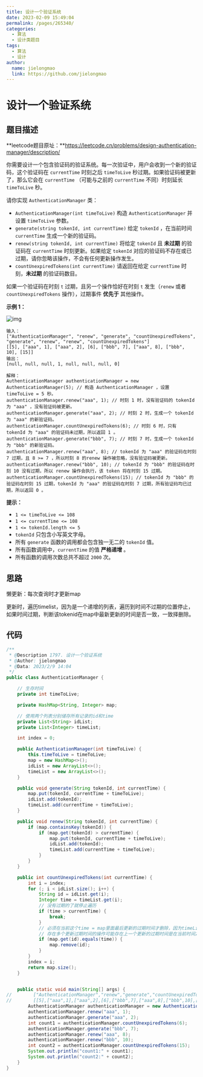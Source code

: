 ```yaml
---
title: 设计一个验证系统
date: 2023-02-09 15:49:04
permalink: /pages/265340/
categories:
  - 算法
  - 设计类题目
tags:
  - 算法
  - 设计
author: 
  name: jielongmao
  link: https://github.com/jielongmao
---
```

# 设计一个验证系统

## 题目描述

**leetcode题目原址：**https://leetcode.cn/problems/design-authentication-manager/description/

你需要设计一个包含验证码的验证系统。每一次验证中，用户会收到一个新的验证码，这个验证码在 `currentTime` 时刻之后 `timeToLive` 秒过期。如果验证码被更新了，那么它会在 `currentTime` （可能与之前的 `currentTime` 不同）时刻延长 `timeToLive` 秒。

请你实现 `AuthenticationManager` 类：

- `AuthenticationManager(int timeToLive)` 构造 `AuthenticationManager` 并设置 `timeToLive` 参数。
- `generate(string tokenId, int currentTime)` 给定 `tokenId` ，在当前时间 `currentTime` 生成一个新的验证码。
- `renew(string tokenId, int currentTime)` 将给定 `tokenId` 且 **未过期** 的验证码在 `currentTime` 时刻更新。如果给定 `tokenId` 对应的验证码不存在或已过期，请你忽略该操作，不会有任何更新操作发生。
- `countUnexpiredTokens(int currentTime)` 请返回在给定 `currentTime` 时刻，**未过期** 的验证码数目。

如果一个验证码在时刻 `t` 过期，且另一个操作恰好在时刻 `t` 发生（`renew` 或者 `countUnexpiredTokens` 操作），过期事件 **优先于** 其他操作。

 

**示例 1：**

![img](https://cdn.jsdelivr.net/gh/jielongmao/image_bed@main/blog/copy-of-pc68_q2.png)

```
输入：
["AuthenticationManager", "renew", "generate", "countUnexpiredTokens", "generate", "renew", "renew", "countUnexpiredTokens"]
[[5], ["aaa", 1], ["aaa", 2], [6], ["bbb", 7], ["aaa", 8], ["bbb", 10], [15]]
输出：
[null, null, null, 1, null, null, null, 0]

解释：
AuthenticationManager authenticationManager = new AuthenticationManager(5); // 构造 AuthenticationManager ，设置 timeToLive = 5 秒。
authenticationManager.renew("aaa", 1); // 时刻 1 时，没有验证码的 tokenId 为 "aaa" ，没有验证码被更新。
authenticationManager.generate("aaa", 2); // 时刻 2 时，生成一个 tokenId 为 "aaa" 的新验证码。
authenticationManager.countUnexpiredTokens(6); // 时刻 6 时，只有 tokenId 为 "aaa" 的验证码未过期，所以返回 1 。
authenticationManager.generate("bbb", 7); // 时刻 7 时，生成一个 tokenId 为 "bbb" 的新验证码。
authenticationManager.renew("aaa", 8); // tokenId 为 "aaa" 的验证码在时刻 7 过期，且 8 >= 7 ，所以时刻 8 的renew 操作被忽略，没有验证码被更新。
authenticationManager.renew("bbb", 10); // tokenId 为 "bbb" 的验证码在时刻 10 没有过期，所以 renew 操作会执行，该 token 将在时刻 15 过期。
authenticationManager.countUnexpiredTokens(15); // tokenId 为 "bbb" 的验证码在时刻 15 过期，tokenId 为 "aaa" 的验证码在时刻 7 过期，所有验证码均已过期，所以返回 0 。
```

 

**提示：**

- `1 <= timeToLive <= 108`
- `1 <= currentTime <= 108`
- `1 <= tokenId.length <= 5`
- `tokenId` 只包含小写英文字母。
- 所有 `generate` 函数的调用都会包含独一无二的 `tokenId` 值。
- 所有函数调用中，`currentTime` 的值 **严格递增** 。
- 所有函数的调用次数总共不超过 `2000` 次。

## 思路

懒更新：每次查询时才更新map

更新时，遍历timelist，因为是一个递增的列表，遍历到时间不过期的位置停止，如果时间过期，判断该tokenid在map中最新更新的时间是否一致，一致择删除。

## 代码

```java
/**
 * @Description 1797. 设计一个验证系统
 * @Author: jielongmao
 * @Data: 2023/2/9 14:04
 */
public class AuthenticationManager {

    // 生存时间
    private int timeToLive;

    private HashMap<String, Integer> map;

    // 使用两个列表分别储存所有记录的id和time
    private List<String> idList;
    private List<Integer> timeList;

    int index = 0;

    public AuthenticationManager(int timeToLive) {
        this.timeToLive = timeToLive;
        map = new HashMap<>();
        idList = new ArrayList<>();
        timeList = new ArrayList<>();
    }

    public void generate(String tokenId, int currentTime) {
        map.put(tokenId, currentTime + timeToLive);
        idList.add(tokenId);
        timeList.add(currentTime + timeToLive);
    }

    public void renew(String tokenId, int currentTime) {
        if (map.containsKey(tokenId)) {
            if (map.get(tokenId) > currentTime) {
                map.put(tokenId, currentTime + timeToLive);
                idList.add(tokenId);
                timeList.add(currentTime + timeToLive);
            }
        }
    }

    public int countUnexpiredTokens(int currentTime) {
        int i = index;
        for (; i < idList.size(); i++) {
            String id = idList.get(i);
            Integer time = timeList.get(i);
            // 没有过期的了就停止遍历
            if (time > currentTime) {
                break;
            }
            // 必须在当前这个time = map里面最后更新的过期时间才删除，因为timeList没有删除操作，
            // 存在多个更新过期时间的操作可能存在上一个更新的过期时间是在当前时间之前的，但map中存的最新一次过期时间大于当前时间此时就不进行删除
            if (map.get(id).equals(time)) {
                map.remove(id);
            }
        }
        index = i;
        return map.size();
    }


    public static void main(String[] args) {
//        ["AuthenticationManager","renew","generate","countUnexpiredTokens","generate","renew","renew","countUnexpiredTokens"]
//        [[5],["aaa",1],["aaa",2],[6],["bbb",7],["aaa",8],["bbb",10],[15]]
        AuthenticationManager authenticationManager = new AuthenticationManager(5);
        authenticationManager.renew("aaa", 1);
        authenticationManager.generate("aaa", 2);
        int count1 = authenticationManager.countUnexpiredTokens(6);
        authenticationManager.generate("bbb", 7);
        authenticationManager.renew("aaa", 8);
        authenticationManager.renew("bbb", 10);
        int count2 = authenticationManager.countUnexpiredTokens(15);
        System.out.println("count1:" + count1);
        System.out.println("count2:" + count2);
    }
}
```

